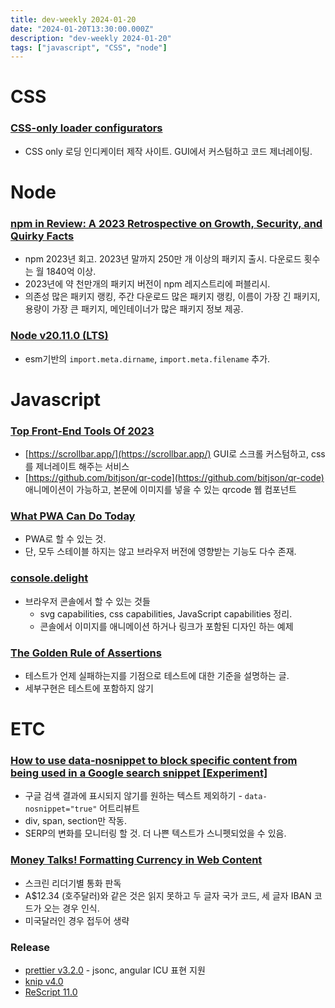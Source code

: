 ```yaml
---
title: dev-weekly 2024-01-20
date: "2024-01-20T13:30:00.000Z"
description: "dev-weekly 2024-01-20"
tags: ["javascript", "CSS", "node"]
---
```


# CSS

### **[CSS-only loader configurators](https://www.loadership.com/)**

- CSS only 로딩 인디케이터 제작 사이트. GUI에서 커스텀하고 코드 제너레이팅.

# Node

### **[npm in Review: A 2023 Retrospective on Growth, Security, and Quirky Facts](https://socket.dev/blog/2023-npm-retrospective)**

- npm 2023년 회고. 2023년 말까지 250만 개 이상의 패키지 출시. 다운로드 횟수는 월 1840억 이상.
- 2023년에 약 천만개의 패키지 버전이 npm 레지스트리에 퍼블리시.
- 의존성 많은 패키지 랭킹, 주간 다운로드 많은 패키지 랭킹, 이름이 가장 긴 패키지, 용량이 가장 큰 패키지, 메인테이너가 많은 패키지 정보 제공.

### **[Node v20.11.0 (LTS)](https://nodejs.org/en/blog/release/v20.11.0)**

- esm기반의 `import.meta.dirname`, `import.meta.filename` 추가.

# Javascript

### **[Top Front-End Tools Of 2023](https://www.smashingmagazine.com/2024/01/top-frontend-tools-2023/)**

- [https://scrollbar.app/](https://scrollbar.app/) GUI로 스크롤 커스텀하고, css를 제너레이트 해주는 서비스
- [https://github.com/bitjson/qr-code](https://github.com/bitjson/qr-code) 애니메이션이 가능하고, 본문에 이미지를 넣을 수 있는 qrcode 웹 컴포넌트

### **[What PWA Can Do Today](https://whatpwacando.today/)**

- PWA로 할 수 있는 것.
- 단, 모두 스테이블 하지는 않고 브라우저 버전에 영향받는 기능도 다수 존재.

### **[console.delight](https://frontendmasters.com/blog/console-delight/)**

- 브라우저 콘솔에서 할 수 있는 것들
    - svg capabilities, css capabilities, JavaScript capabilities 정리.
    - 콘솔에서 이미지를 애니메이션 하거나 링크가 포함된 디자인 하는 예제

### **[The Golden Rule of Assertions](https://www.epicweb.dev/the-golden-rule-of-assertions)**

- 테스트가 언제 실패하는지를 기점으로 테스트에 대한 기준을 설명하는 글.
- 세부구현은 테스트에 포함하지 않기

# ETC

### **[How to use data-nosnippet to block specific content from being used in a Google search snippet [Experiment]](https://www.gsqi.com/marketing-blog/how-to-use-data-nosnippet/)**

- 구글 검색 결과에 표시되지 않기를 원하는 텍스트 제외하기 - `data-nosnippet="true"` 어트리뷰트
- div, span, section만 작동.
- SERP의 변화를 모니터링 할 것. 더 나쁜 텍스트가 스니펫되었을 수 있음.

### **[Money Talks! Formatting Currency in Web Content](https://www.tpgi.com/money-talks-formatting-currency-in-web-content/)**

- 스크린 리더기별 통화 판독
- A$12.34 (호주달러)와 같은 것은 읽지 못하고 두 글자 국가 코드, 세 글자 IBAN 코드가 오는 경우 인식.
- 미국달러인 경우 접두어 생략

### **Release**

- [prettier v3.2.0](https://prettier.io/blog/2024/01/12/3.2.0.html) - jsonc, angular ICU 표현 지원
- [knip v4.0](https://knip.dev/blog/knip-v4)
- [ReScript 11.0](https://rescript-lang.org/blog/release-11-0-0)
